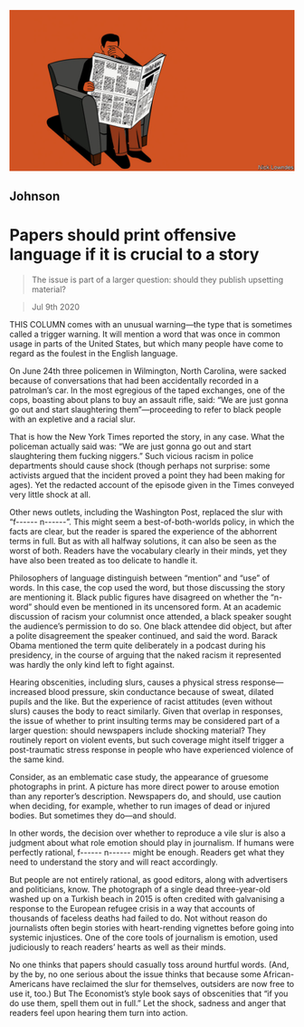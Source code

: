 ![](./images/20200711_BKD001_0.jpg)

## Johnson

# Papers should print offensive language if it is crucial to a story

> The issue is part of a larger question: should they publish upsetting material?

> Jul 9th 2020

THIS COLUMN comes with an unusual warning—the type that is sometimes called a trigger warning. It will mention a word that was once in common usage in parts of the United States, but which many people have come to regard as the foulest in the English language.

On June 24th three policemen in Wilmington, North Carolina, were sacked because of conversations that had been accidentally recorded in a patrolman’s car. In the most egregious of the taped exchanges, one of the cops, boasting about plans to buy an assault rifle, said: “We are just gonna go out and start slaughtering them”—proceeding to refer to black people with an expletive and a racial slur.

That is how the New York Times reported the story, in any case. What the policeman actually said was: “We are just gonna go out and start slaughtering them fucking niggers.” Such vicious racism in police departments should cause shock (though perhaps not surprise: some activists argued that the incident proved a point they had been making for ages). Yet the redacted account of the episode given in the Times conveyed very little shock at all.

Other news outlets, including the Washington Post, replaced the slur with “f------ n------”. This might seem a best-of-both-worlds policy, in which the facts are clear, but the reader is spared the experience of the abhorrent terms in full. But as with all halfway solutions, it can also be seen as the worst of both. Readers have the vocabulary clearly in their minds, yet they have also been treated as too delicate to handle it.

Philosophers of language distinguish between “mention” and “use” of words. In this case, the cop used the word, but those discussing the story are mentioning it. Black public figures have disagreed on whether the “n-word” should even be mentioned in its uncensored form. At an academic discussion of racism your columnist once attended, a black speaker sought the audience’s permission to do so. One black attendee did object, but after a polite disagreement the speaker continued, and said the word. Barack Obama mentioned the term quite deliberately in a podcast during his presidency, in the course of arguing that the naked racism it represented was hardly the only kind left to fight against.

Hearing obscenities, including slurs, causes a physical stress response—increased blood pressure, skin conductance because of sweat, dilated pupils and the like. But the experience of racist attitudes (even without slurs) causes the body to react similarly. Given that overlap in responses, the issue of whether to print insulting terms may be considered part of a larger question: should newspapers include shocking material? They routinely report on violent events, but such coverage might itself trigger a post-traumatic stress response in people who have experienced violence of the same kind.

Consider, as an emblematic case study, the appearance of gruesome photographs in print. A picture has more direct power to arouse emotion than any reporter’s description. Newspapers do, and should, use caution when deciding, for example, whether to run images of dead or injured bodies. But sometimes they do—and should.

In other words, the decision over whether to reproduce a vile slur is also a judgment about what role emotion should play in journalism. If humans were perfectly rational, f------ n------ might be enough. Readers get what they need to understand the story and will react accordingly.

But people are not entirely rational, as good editors, along with advertisers and politicians, know. The photograph of a single dead three-year-old washed up on a Turkish beach in 2015 is often credited with galvanising a response to the European refugee crisis in a way that accounts of thousands of faceless deaths had failed to do. Not without reason do journalists often begin stories with heart-rending vignettes before going into systemic injustices. One of the core tools of journalism is emotion, used judiciously to reach readers’ hearts as well as their minds.

No one thinks that papers should casually toss around hurtful words. (And, by the by, no one serious about the issue thinks that because some African-Americans have reclaimed the slur for themselves, outsiders are now free to use it, too.) But The Economist’s style book says of obscenities that “if you do use them, spell them out in full.” Let the shock, sadness and anger that readers feel upon hearing them turn into action.
